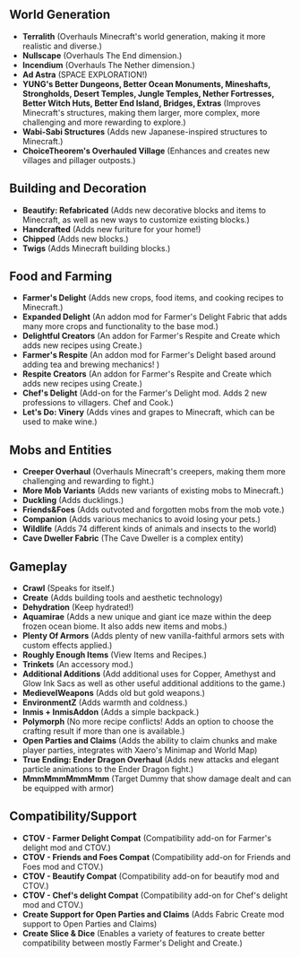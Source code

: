 ## **World Generation**

* **Terralith** (Overhauls Minecraft's world generation, making it more realistic and diverse.)
* **Nullscape** (Overhauls The End dimension.)
* **Incendium** (Overhauls The Nether dimension.)
* **Ad Astra** (SPACE EXPLORATION!)
* **YUNG's Better Dungeons, Better Ocean Monuments, Mineshafts, Strongholds, Desert Temples, Jungle Temples, Nether Fortresses, Better Witch Huts, Better End Island, Bridges, Extras** (Improves Minecraft's structures, making them larger, more complex, more challenging and more rewarding to explore.)
* **Wabi-Sabi Structures** (Adds new Japanese-inspired structures to Minecraft.)
* **ChoiceTheorem's Overhauled Village** (Enhances and creates new villages and pillager outposts.)

## **Building and Decoration**

* **Beautify: Refabricated** (Adds new decorative blocks and items to Minecraft, as well as new ways to customize existing blocks.)
* **Handcrafted** (Adds new furiture for your home!)
* **Chipped** (Adds new blocks.)
* **Twigs** (Adds Minecraft building blocks.)


## **Food and Farming**

* **Farmer's Delight** (Adds new crops, food items, and cooking recipes to Minecraft.)
* **Expanded Delight** (An addon mod for Farmer's Delight Fabric that adds many more crops and functionality to the base mod.)
* **Delightful Creators** (An addon for Farmer's Respite and Create which adds new recipes using Create.)
* **Farmer's Respite** (An addon mod for Farmer's Delight based around adding tea and brewing mechanics!  )
* **Respite Creators** (An addon for Farmer's Respite and Create which adds new recipes using Create.)
* **Chef's Delight** (Add-on for the Farmer's Delight mod. Adds 2 new professions to villagers. Chef and Cook.)
* **Let's Do: Vinery** (Adds vines and grapes to Minecraft, which can be used to make wine.)


## **Mobs and Entities**

* **Creeper Overhaul** (Overhauls Minecraft's creepers, making them more challenging and rewarding to fight.)
* **More Mob Variants** (Adds new variants of existing mobs to Minecraft.)
* **Duckling** (Adds ducklings.)
* **Friends&Foes** (Adds outvoted and forgotten mobs from the mob vote.)
* **Companion** (Adds various mechanics to avoid losing your pets.)
* **Wildlife** (Adds 74 different kinds of animals and insects to the world)
* **Cave Dweller Fabric** (The Cave Dweller is a complex entity)

## **Gameplay**

* **Crawl** (Speaks for itself.)
* **Create** (Adds building tools and aesthetic technology)
* **Dehydration** (Keep hydrated!)
* **Aquamirae** (Adds a new unique and giant ice maze within the deep frozen ocean biome. It also adds new items and mobs.)
* **Plenty Of Armors** (Adds plenty of new vanilla-faithful armors sets with custom effects applied.)
* **Roughly Enough Items** (View Items and Recipes.)
* **Trinkets** (An accessory mod.)
* **Additional Additions** (Add additional uses for Copper, Amethyst and Glow Ink Sacs as well as other useful additional additions to the game.)
* **MedievelWeapons** (Adds old but gold weapons.)
* **EnvironmentZ** (Adds warmth and coldness.)
* **Inmis + InmisAddon** (Adds a simple backpack.)
* **Polymorph** (No more recipe conflicts! Adds an option to choose the crafting result if more than one is available.)
* **Open Parties and Claims** (Adds the ability to claim chunks and make player parties, integrates with Xaero's Minimap and World Map)
* **True Ending: Ender Dragon Overhaul** (Adds new attacks and elegant particle animations to the Ender Dragon fight.)
* **MmmMmmMmmMmm** (Target Dummy that show damage dealt and can be equipped with armor)

## **Compatibility/Support**

* **CTOV - Farmer Delight Compat** (Compatibility add-on for Farmer's delight mod and CTOV.)
* **CTOV - Friends and Foes Compat** (Compatibility add-on for Friends and Foes mod and CTOV.)
* **CTOV - Beautify Compat** (Compatibility add-on for beautify mod and CTOV.)
* **CTOV - Chef's delight Compat** (Compatibility add-on for Chef's delight mod and CTOV.)
* **Create Support for Open Parties and Claims** (Adds Fabric Create mod support to Open Parties and Claims)
* **Create Slice & Dice** (Enables a variety of features to create better compatibility between mostly Farmer's Delight and Create.)
